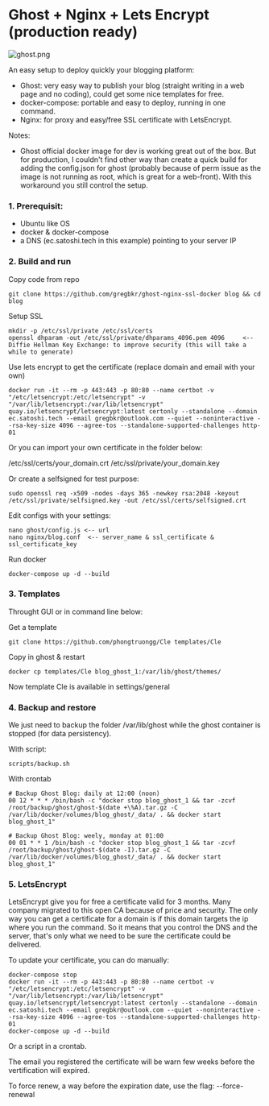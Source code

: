 # Ghost + Nginx + Lets Encrypt (production ready)

![ghost.png](https://github.com/gregbkr/ghost-nginx-ssl-docker/raw/master/ghost.png)

An easy setup to deploy quickly your blogging platform:
- Ghost: very easy way to publish your blog (straight writing in a web page and no coding), could get some nice templates for free.
- docker-compose: portable and easy to deploy, running in one command. 
- Nginx: for proxy and easy/free SSL certificate with LetsEncrypt.

Notes: 
- Ghost official docker image for dev is working great out of the box. But for production, I couldn't find other way than create a quick build for adding the config.json for ghost (probably because of perm issue as the image is not running as root, which is great for a web-front). With this workaround you still control the setup.

### 1. Prerequisit:
- Ubuntu like OS
- docker & docker-compose
- a DNS (ec.satoshi.tech in this example) pointing to your server IP

### 2. Build and run

Copy code from repo

    git clone https://github.com/gregbkr/ghost-nginx-ssl-docker blog && cd blog

Setup SSL

    mkdir -p /etc/ssl/private /etc/ssl/certs
    openssl dhparam -out /etc/ssl/private/dhparams_4096.pem 4096     <-- Diffie Hellman Key Exchange: to improve security (this will take a while to generate)

Use lets encrypt to get the certificate (replace domain and email with your own)

    docker run -it --rm -p 443:443 -p 80:80 --name certbot -v "/etc/letsencrypt:/etc/letsencrypt" -v "/var/lib/letsencrypt:/var/lib/letsencrypt" quay.io/letsencrypt/letsencrypt:latest certonly --standalone --domain ec.satoshi.tech --email gregbkr@outlook.com --quiet --noninteractive --rsa-key-size 4096 --agree-tos --standalone-supported-challenges http-01

Or you can import your own certificate in the folder below:

   /etc/ssl/certs/your_domain.crt
   /etc/ssl/private/your_domain.key
    
Or create a selfsigned for test purpose:

    sudo openssl req -x509 -nodes -days 365 -newkey rsa:2048 -keyout /etc/ssl/private/selfsigned.key -out /etc/ssl/certs/selfsigned.crt 
   
Edit configs with your settings:

    nano ghost/config.js <-- url
    nano nginx/blog.conf  <-- server_name & ssl_certificate & ssl_certificate_key

Run docker

    docker-compose up -d --build

### 3. Templates

Throught GUI or in command line below:

Get a template

    git clone https://github.com/phongtruongg/Cle templates/Cle

Copy in ghost & restart
 
    docker cp templates/Cle blog_ghost_1:/var/lib/ghost/themes/

Now template Cle is available in settings/general


### 4. Backup and restore

We just need to backup the folder /var/lib/ghost while the ghost container is stopped (for data persistency).

With script:

    scripts/backup.sh

With crontab

```
# Backup Ghost Blog: daily at 12:00 (noon)
00 12 * * * /bin/bash -c "docker stop blog_ghost_1 && tar -zcvf /root/backup/ghost/ghost-$(date +\%A).tar.gz -C /var/lib/docker/volumes/blog_ghost/_data/ . && docker start blog_ghost_1"

# Backup Ghost Blog: weely, monday at 01:00
00 01 * * 1 /bin/bash -c "docker stop blog_ghost_1 && tar -zcvf /root/backup/ghost/ghost-$(date -I).tar.gz -C /var/lib/docker/volumes/blog_ghost/_data/ . && docker start blog_ghost_1"
```

### 5. LetsEncrypt

LetsEncrypt give you for free a certificate valid for 3 months. Many company migrated to this open CA because of price and security. The only way you can get a certificate for a domain is if this domain targets the ip where you run the command. So it means that you control the DNS and the server, that's only what we need to be sure the certificate could be delivered.

To update your certificate, you can do manually:

    docker-compose stop
    docker run -it --rm -p 443:443 -p 80:80 --name certbot -v "/etc/letsencrypt:/etc/letsencrypt" -v "/var/lib/letsencrypt:/var/lib/letsencrypt" quay.io/letsencrypt/letsencrypt:latest certonly --standalone --domain ec.satoshi.tech --email gregbkr@outlook.com --quiet --noninteractive --rsa-key-size 4096 --agree-tos --standalone-supported-challenges http-01
    docker-compose up -d --build

Or a script in a crontab.

The email you registered the certificate will be warn few weeks before the vertification will expired.

To force renew, a way before the expiration date, use the flag: --force-renewal
